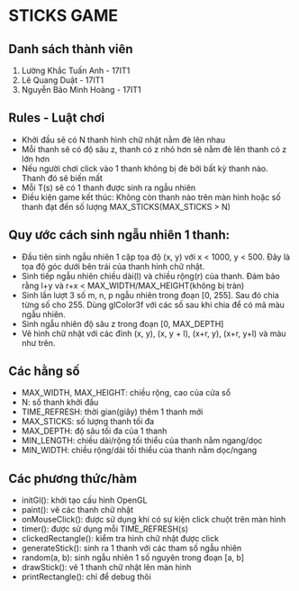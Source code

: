 # STICKS GAME

## Danh sách thành viên
1. Lường Khắc Tuấn Anh - 17IT1
1. Lê Quang Duật - 17IT1
1. Nguyễn Bảo Minh Hoàng - 17IT1

## Rules - Luật chơi
* Khởi đầu sẽ có N thanh hình chữ nhật nằm đè lên nhau
* Mỗi thanh sẽ có độ sâu z, thanh có z nhỏ hơn sẽ nằm đè lên thanh có z lớn hơn
* Nếu người chơi click vào 1 thanh không bị đè bởi bất kỳ thanh nào. Thanh đó sẽ biến mất
* Mỗi T(s) sẽ có 1 thanh được sinh ra ngẫu nhiên
* Điều kiện game kết thúc: Không còn thanh nào trên màn hình hoặc số thanh đạt đến số lượng MAX_STICKS(MAX_STICKS > N)

## Quy ước cách sinh ngẫu nhiên 1 thanh:
* Đầu tiên sinh ngẫu nhiên 1 cặp tọa độ (x, y) với x < 1000, y < 500. Đây là tọa độ góc dưới bên trái của thanh hình chữ nhật.
* Sinh tiếp ngẫu nhiên chiều dài(l) và chiều rộng(r) của thanh. Đảm bảo rằng l+y và r+x < MAX_WIDTH/MAX_HEIGHT(không bị tràn)
* Sinh lần lượt 3 số m, n, p ngẫu nhiên trong đoạn [0, 255]. Sau đó chia từng số cho 255. Dùng glColor3f với các số sau khi chia để có mã màu ngẫu nhiên.
* Sinh ngẫu nhiên độ sâu z trong đoạn [0, MAX_DEPTH]
* Vẽ hình chữ nhật với các đỉnh (x, y), (x, y + l), (x+r, y), (x+r, y+l) và màu như trên.

## Các hằng số
* MAX_WIDTH, MAX_HEIGHT: chiều rộng, cao của cửa sổ
* N: số thanh khởi đầu
* TIME_REFRESH: thời gian(giây) thêm 1 thanh mới
* MAX_STICKS: số lượng thanh tối đa
* MAX_DEPTH: độ sâu tối đa của 1 thanh
* MIN_LENGTH: chiều dài/rộng tối thiểu của thanh nằm ngang/dọc
* MIN_WIDTH: chiều rộng/dài tối thiểu của thanh nằm dọc/ngang

## Các phương thức/hàm
* initGl(): khởi tạo cấu hình OpenGL
* paint(): vẽ các thanh chữ nhật
* onMouseClick(): được sử dụng khi có sự kiện click chuột trên màn hình
* timer(): được sử dụng mỗi TIME_REFRESH(s)
* clickedRectangle(): kiểm tra hình chữ nhật được click
* generateStick(): sinh ra 1 thanh với các tham số ngẫu nhiên
* random(a, b): sinh ngẫu nhiên 1 số nguyên trong đoạn [a, b]
* drawStick(): vẽ 1 thanh chữ nhật lên màn hình
* printRectangle(): chỉ để debug thôi